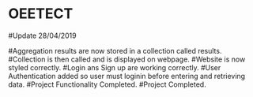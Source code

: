 # OEETECT
#Update 28/04/2019

#Aggregation results are now stored in a collection called results.
#Collection is then called and is displayed on webpage.
#Website is now styled correctly.
#Login ans Sign up are working correctly.
#User Authentication added so user must loginin before entering and retrieving data.
#Project Functionality Completed.
#Project Completed.

